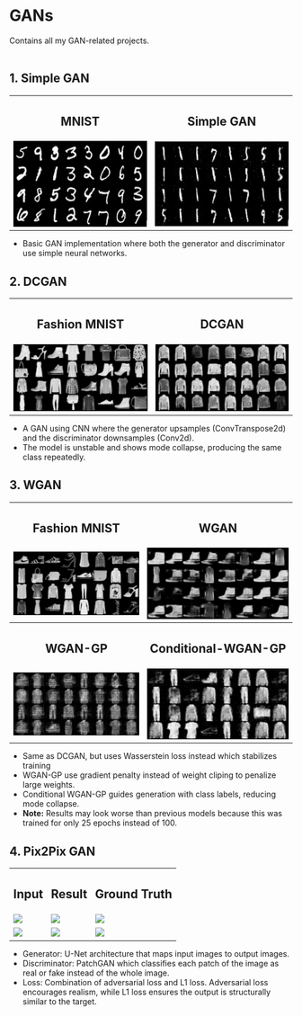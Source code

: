 # GANs  
Contains all my GAN-related projects.</br></br>

## 1. Simple GAN  
<table>
  <tr>
    <th><h2>MNIST</h2></th>
    <th><h2>Simple GAN</h2></th>
  </tr>
  <tr>
    <td><img src="assests/Mnist.JPG" width="400"/></td>
    <td><img src="assests/SimpleGAN_Result.JPG" width="400"/></td>
  </tr>
</table>
<ul>
  <li>Basic GAN implementation where both the generator and discriminator use simple neural networks.</li>
</ul>

## 2. DCGAN  
<table>
  <tr>
    <th><h2>Fashion MNIST</h2></th>
    <th><h2>DCGAN</h2></th>
  </tr>
  <tr>
    <td><img src="assests/DCGAN_FashionMnist.png" width="400"/></td>
    <td><img src="assests/DCGAN_Result.png" width="400"/></td>
  </tr>
</table>
<ul>
  <li>A GAN using CNN where the generator upsamples (ConvTranspose2d) and the discriminator downsamples (Conv2d).</li>
  <li>The model is unstable and shows mode collapse, producing the same class repeatedly.</li>
</ul>

## 3. WGAN  
<table>
  <tr>
    <th><h2>Fashion MNIST</h2></th>
    <th><h2>WGAN</h2></th>
  </tr>
  <tr>
    <td><img src="assests/WGAN_FashionMnist.png" width="400"/></td>
    <td><img src="assests/WGAN_Result.png" width="400"/></td>
  </tr>
  <tr>
    <th><h2>WGAN-GP</h2></th>
    <th><h2>Conditional-WGAN-GP</h2></th>
  </tr>
  <tr>
    <td><img src="assests/WGAN_GP_Result.png" width="400"/></td>
    <td><img src="assests/Conditional_WGAN_GP_Result.png" width="400"/></td>
  </tr>
</table>

<ul>
  <li>Same as DCGAN, but uses Wasserstein loss instead which stabilizes training</li>
  <li>WGAN-GP use gradient penalty instead of weight cliping to penalize large weights.</li>
  <li>Conditional WGAN-GP guides generation with class labels, reducing mode collapse.</li>
  <li><strong>Note:</strong> Results may look worse than previous models because this was trained for only 25 epochs instead of 100.</li>
</ul>

## 4. Pix2Pix GAN  
<table>
  <tr>
    <th><h2>Input</h2></th>
    <th><h2>Result</h2></th>
    <th><h2>Ground Truth</h2></th>
  </tr>
  <tr>
    <td><img src="assets/Pix2PixGAN_Input_1.JPG" width="400"/></td>
    <td><img src="assets/Pix2PixGAN_Result_1.JPG" width="400"/></td>
    <td><img src="assets/Pix2PixGAN_Ground-Truth_1.JPG" width="400"/></td>
  </tr>
  <tr>
    <td><img src="assets/Pix2PixGAN_Input_2.JPG" width="400"/></td>
    <td><img src="assets/Pix2PixGAN_Result_2.JPG" width="400"/></td>
    <td><img src="assets/Pix2PixGAN_Ground-Truth_2.JPG" width="400"/></td>
  </tr>
</table>

<ul>
  <li>Generator: U-Net architecture that maps input images to output images.</li>
  <li>Discriminator: PatchGAN which classifies each patch of the image as real or fake instead of the whole image.</li>
  <li>Loss: Combination of adversarial loss and L1 loss. Adversarial loss encourages realism, while L1 loss ensures the output is structurally similar to the target.</li>
</ul>

